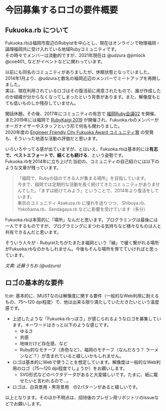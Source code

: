 # 今回募集するロゴの要件概要

## Fukuoka.rb について

Fukuoka.rbは福岡市周辺のRubyistを中心とし、現在はオンラインで物理福岡・論理福岡共に受け入れている地域Rubyコミュニティです。<br />
その時々でメンバーは流動的ですが、2021年現在は @udzura @jimlock @coe401_ などがイベントなどに関わっています。

以前にも同名のコミュニティがありましたが、休眠状態となっていました。2014年1月より、@udzuraと数名の福岡近辺のメンバーでミートアップを再開しました。<br />
実は、現在利用されているロゴはその復活前に用意されたもので、誰が作成したのか経緯が分からなくなってしまったという背景があります。また、解像度もとても低いものしか残存していません。

閑話休題。その後、2017年にコミュニティの有志で [福岡Ruby会議02](https://regional.rubykaigi.org/fukuoka02/) を開催、<br />
また2019年には福岡で [RubyKaigi 2019](https://rubykaigi.org/2019/) が開催され、Fukuoka.rbのメンバーがオーガナイザーやスタッフという形で何名も関わりました。<br />
2020年度の [Engineer Friendly City Fukuoka Award コミュニティ賞](https://efc.fukuoka.jp/award2020/#community1) の受賞も、そういった地道な活動の評価だと思います。

いろいろやってる感が出ていますが、とはいえ、Fukuoka.rbは基本的には**有志で、ベストエフォートで、細くとも続ける**、という姿勢です。<br />
Fukuoka.rbを2014年に立ち上げた当初の、コミュニティの自己紹介には以下のような文章が残っています。

> 「福岡で、Rubyの話のできる人が集まる場所」を目指しています。<br />
> 今まで、福岡では定期的な活動を長く続けてきたコミュニティがありませんでした。「まずは続けてみよう」ということで、2014年より復活をしています。<br />
> 東京のコミュニティ Asakusa.rb に憧れを送りつつ、 Shibuya.rb、Yokohama.rb、Sendagaya.rb などに影響を受けています（多分）

Fukuoka.rbは本質的に「場所」なんだと思います。プログラミングは最後には一人でするものですが、プログラミングにまつわる気持ちなど様々なものは人と共有できるんだと思います。

そういう人々が - Rubyistたちがたまたま福岡という「縁」で緩く繋がれる場所がFukuoka.rbなのかもしれません。今後もそんな場所を育てていければと思っています。

<i>文責: 近藤うちお (@udzura)</i>

## ロゴの基本的な要件

tl;dr: 基本的に、MUSTなのは解像度に関する要件（一般的なWeb利用に耐えるもの、75〜120 dpi程度）で、他は出来る限り満たしていただきたいという温度感です。

* 上述したような「Fukuoka.rbっぽさ」が感じられるようなロゴを募集しています。キーワードはきっと以下のような感じです。
  * ゆるさ
  * 共感
  * 地味だけど存在感、など
  * Ruby的なモチーフ（赤色など）、福岡のモチーフ（なんだろう？ ラーメンなど？）が含まれていると嬉しいかもしれません。
* ロゴは基本的にWebで使うことを想定しています。解像度は一般的なWeb利用のロゴ（75〜120 dpi程度でしょうか）をお願いします。
  * SVG形式などのベクタデータがあると大変嬉しいです。たまに、紙に載せたいと言われるので...。
* ロゴは、白背景用・黒背景用　の2パターンがあると嬉しいです。

以上となります。そのほか不明点は、招待後のプレゼン用リポジトリのIssueなどでお願いします。
